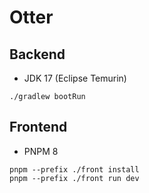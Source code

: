 # Otter

## Backend
- JDK 17 (Eclipse Temurin)
```shell
./gradlew bootRun
```

## Frontend
- PNPM 8
```shell
pnpm --prefix ./front install
pnpm --prefix ./front run dev
```
